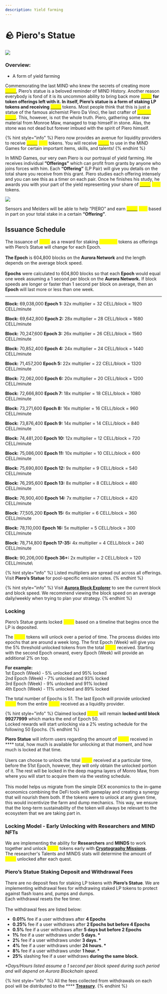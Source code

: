 ```yaml
---
description: Yield farming
---
```


# 🪨 Piero's Statue

![](../.gitbook/assets/Pool.png)

### Overview:&#x20;

* A form of yield farming

Commemorating the last MIND who knew the secrets of creating more [<mark style="color:yellow;">**CELL**</mark>](brain-cell-token.md), Piero’s statue is a beloved reminder of MIND History. Another reason everybody is fond of it is its uncommon ability to bring back more [<mark style="color:yellow;">**CELL**</mark>](brain-cell-token.md) <mark style="color:yellow;">****</mark> for token offerings left with it. In itself, Piero’s statue is a form of staking LP tokens and receiving [<mark style="color:yellow;">**CELL**</mark>](brain-cell-token.md) <mark style="color:yellow;">****</mark> tokens. Most people think that this is just a statue of the famous alchemist Piero Da Vinci, the last crafter of [<mark style="color:yellow;">**BRAIN CELL**</mark>](brain-cell-token.md). This, however, is not the whole truth. Piero, gathering some raw material from Monroe Maw, managed to trap himself in stone. Alas, the stone was not dead but forever imbued with the spirit of Piero himself. &#x20;

{% hint style="info" %}
Piero now provides an avenue for liquidity providers to receive [<mark style="color:yellow;">**CELL**</mark>](brain-cell-token.md) <mark style="color:yellow;">****</mark> tokens. You will receive [<mark style="color:yellow;">**CELL**</mark>](brain-cell-token.md) to use in the MIND Games for certain important items, skills, and talents!&#x20;
{% endhint %}

In MIND Games, our very own Piero is our portrayal of yield farming. He receives individual **”Offerings”** which can profit from grants by anyone who joins forces with him. Each **“Offering”** (LP Pair) will give you details on the total share you receive from this grant. Piero studies each offering intensely and you can see this as a timer on each pair. Once he finishes his study, he awards you with your part of the yield representing your share of [<mark style="color:yellow;">**CELL**</mark>](brain-cell-token.md) <mark style="color:yellow;">****</mark> tokens.&#x20;

![](../.gitbook/assets/FIN.png)

Sensors and Melders will be able to help ”PIERO” and earn [<mark style="color:yellow;">**CELL**</mark>](brain-cell-token.md) <mark style="color:yellow;">****</mark> based in part on your total stake in a certain **“Offering”**.

## **Issuance Schedule**&#x20;

The issuance of <mark style="color:yellow;">**CELL**</mark> as a reward for staking <mark style="color:yellow;">**CELL-LP**</mark> tokens as offerings with Piero’s Statue will change for each Epoch. \
\
**The Epoch** is 604,800 blocks on the **Aurora Network** and the length depends on the average block speed. \
\
**Epochs** were calculated to 604,800 blocks so that each **Epoch** would equal one week assuming a 1 second per block on the **Aurora Network.** If block speeds are longer or faster than 1 second per block on average, then an **Epoch** will last more or less than one week.

****

**Block:** 69,038,000 **Epoch 1:** 32x multiplier = 32 CELL/block = 1920 CELL/minute&#x20;

**Block:** 69,642,800 **Epoch 2:** 28x multiplier = 28 CELL/block = 1680 CELL/minute&#x20;

**Block:** 70,247,600 **Epoch 3:** 26x multiplier = 26 CELL/block = 1560 CELL/minute&#x20;

**Block:** 70,852,400 **Epoch 4:** 24x multiplier = 24 CELL/block = 1440 CELL/minute&#x20;

**Block:** 71,457,200 **Epoch 5:** 22x multiplier = 22 CELL/block = 1320 CELL/minute&#x20;

**Block:** 72,062,000 **Epoch 6:** 20x multiplier = 20 CELL/block = 1200 CELL/minute&#x20;

**Block:** 72,666,800 **Epoch 7:** 18x multiplier = 18 CELL/block = 1080 CELL/minute&#x20;

**Block:** 73,271,600 **Epoch 8:** 16x multiplier = 16 CELL/block = 960 CELL/minute&#x20;

**Block:** 73,876,400 **Epoch 9:** 14x multiplier = 14 CELL/block = 840 CELL/minute&#x20;

**Block:** 74,481,200 **Epoch 10:** 12x multiplier = 12 CELL/block = 720 CELL/minute&#x20;

**Block:** 75,086,000 **Epoch 11:** 10x multiplier = 10 CELL/block = 600 CELL/minute&#x20;

**Block:** 75,690,800 **Epoch 12:** 9x multiplier = 9 CELL/block = 540 CELL/minute&#x20;

**Block:** 76,295,600 **Epoch 13:** 8x multiplier = 8 CELL/block = 480 CELL/minute&#x20;

**Block:** 76,900,400 **Epoch 14:** 7x multiplier = 7 CELL/block = 420 CELL/minute&#x20;

**Block:** 77,505,200 **Epoch 15:** 6x multiplier = 6 CELL/block = 360 CELL/minute&#x20;

**Block:** 78,110,000 **Epoch 16:** 5x multiplier = 5 CELL/block = 300 CELL/minute&#x20;

**Block:** 78,714,800 **Epoch 17-35:** 4x multiplier = 4 CELL/block = 240 CELL/minute&#x20;

**Block:** 90,206,000 **Epoch 36+:** 2x multiplier = 2 CELL/block = 120 CELL/minute\


{% hint style="info" %}
Listed multipliers are spread out across all offerings. Visit **Piero’s Statue** for pool-specific emission rates.
{% endhint %}

{% hint style="info" %}
Visit [**Aurora Block Explorer**](https://aurorascan.dev/) to see the current block and block speed. We recommend viewing the block speed on an average daily/weekly when trying to plan your strategy.
{% endhint %}

### Locking

Piero’s Statue grants locked <mark style="color:yellow;">**CELL**</mark> based on a timeline that begins once the LP is deposited.

The <mark style="color:yellow;">**CELL**</mark> tokens will unlock over a period of time. The process divides into epochs that are around a week long. The first Epoch (Week) will give you the 5% threshold unlocked tokens from the total <mark style="color:yellow;">**CELL**</mark> received. Starting with the second Epoch onward, every Epoch (Week) will provide an additional 2% on top.

**For example:** \
1st Epoch (Week) - 5% unlocked and 95% locked \
2nd Epoch (Week) - 7% unlocked and 93% locked \
3rd Epoch (Week) - 9% unlocked and 91% locked \
4th Epoch (Week) - 11% unlocked and 89% locked

The total number of Epochs is 51. The last Epoch will provide unlocked <mark style="color:yellow;">**CELL**</mark> from the entire <mark style="color:yellow;">**CELL**</mark> received as a liquidity provider.

{% hint style="info" %}
Claimed locked <mark style="color:yellow;">**CELL**</mark> will remain **locked until block 99277999** which marks the end of Epoch 50. \
Locked rewards will start unlocking via a 2% vesting schedule for the following 50 Epochs.
{% endhint %}

**Piero Statue** will inform users regarding the amount of <mark style="color:yellow;">**CELL**</mark> received in **** total, how much is available for unlocking at that moment, and how much is locked at that time. \
\
Users can choose to unlock the total <mark style="color:yellow;">**CELL**</mark> received at a particular time, before the 51st Epoch, however, they will only obtain the unlocked portion of it. The rest will be locked in the deep magma layers of Monro Maw, from where you will start to acquire them via the vesting schedule. \
\
This model helps us migrate from the simple DEX economics to the in-game economics combining the DeFi tools with gameplay and creating a synergy that will nourish them both. If the tokens were to unlock at any given time, this would incentivize the farm and dump mechanics. This way, we ensure that the long-term sustainability of the token will always be relevant to the ecosystem that we are taking part in.

### Locking Model - Early Unlocking with Researchers and MIND NFTs

We are implementing the ability for **Researchers** and **MINDS** to work together and unlock <mark style="color:yellow;">**CELL**</mark> tokens early with [**Cryptography Missions**](../learn/game-basics/neuropia/missions.md#cryptography)**.** \
The researcher's Talents and MINDS stats will determine the amount of <mark style="color:yellow;">**CELL**</mark> unlocked after each quest.

### **Piero’s Statue Staking Deposit and Withdrawal Fees**

There are no deposit fees for staking LP tokens with **Piero’s Statue**. We are implementing withdrawal fees for withdrawing staked LP tokens to protect against flash loans and, pumps and dumps. \
Each withdrawal resets the fee timer. \
\
The withdrawal fees are listed below:

* **0.01%** fee if a user withdraws after **4 Epochs**
* **0.25%** fee if a user withdraws after **2 Epochs but before 4 Epochs**
* **0.5%** fee if a user withdraws after **5 days but before 2 Epochs**
* **1%** fee if a user withdraws under **5 days. \***
* **2%** fee if a user withdraws under **3 days. \***&#x20;
* **4%** fee if a user withdraws under **24 hours. \***&#x20;
* **8%** fee if a user withdraws under **1 hour. \***
* **25%** slashing fee if a user withdraws **during the same block.**

_\*Days/Hours listed assume a 1 second per block speed during such period and will depend on Aurora Blockchain speed._

{% hint style="info" %}
All the fees collected from withdrawals on each pool will be distributed to the **** [**Treasury**](brain-cell-token.md).
{% endhint %}
